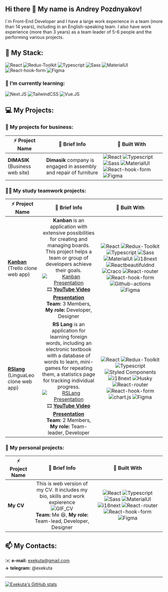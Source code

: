 ## Hi there 👋 My name is Andrey Pozdnyakov!
I`m Front-End Developer and I have a large work experience in a team (more than 14 years), including in an English-speaking team. I also have work experience (more than 3 years) as a team leader of 5-6 people and the performing various projects.

## 🚀 My Stack:
![React](https://img.shields.io/badge/React-0D1D34?style=for-the-badge&logo=react) 
![Redux-Toolkit](https://img.shields.io/badge/ReduxToolkit-0D1D34?style=for-the-badge&logo=Redux)
![Typescript](https://img.shields.io/badge/Typescript-0D1D34?style=for-the-badge&logo=Typescript) 
![Sass](https://img.shields.io/badge/Sass-0D1D34?style=for-the-badge&logo=Sass) 
![MaterialUI](https://img.shields.io/badge/MaterialUI-0D1D34?style=for-the-badge&logo=MUI) 
![React-hook-form](https://img.shields.io/badge/Reacthookform-0D1D34?style=for-the-badge&logo=Reacthookform) 
![Figma](https://img.shields.io/badge/Figma-0D1D34?style=for-the-badge&logo=Figma)

### 🌱 I’m currently learning:
![Next.JS](https://img.shields.io/badge/Next.JS-0D1D34?style=for-the-badge&logo=Next.JS)
![TailwindCSS](https://img.shields.io/badge/TailwindCSS-0D1D34?style=for-the-badge&logo=TailwindCSS)
![Vue.JS](https://img.shields.io/badge/Vue.JS-0D1D34?style=for-the-badge&logo=Vue.JS)

## 💻 My Projects:
### 👷 My projects for business:
| ⚡ Project Name | 📰 Brief Info | 🚀 Built With |
| --------------- | -------------- | ------------- |
| **DIMASIK** (Business web site) | **Dimasik** company is engaged in assembly and repair of furniture | ![React](https://img.shields.io/badge/React-0D1D34?style=for-the-badge&logo=react) ![Typescript](https://img.shields.io/badge/Typescript-0D1D34?style=for-the-badge&logo=Typescript) ![Sass](https://img.shields.io/badge/Sass-0D1D34?style=for-the-badge&logo=Sass) ![MaterialUI](https://img.shields.io/badge/MaterialUI-0D1D34?style=for-the-badge&logo=MUI) ![React-hook-form](https://img.shields.io/badge/Reacthookform-0D1D34?style=for-the-badge&logo=Reacthookform) ![Figma](https://img.shields.io/badge/Figma-0D1D34?style=for-the-badge&logo=Figma) |

### 📖🤝 My study teamwork projects:
| ⚡ Project Name | 📰 Brief Info | 🚀 Built With |
| --------------- |:--------------:|:--------------:|
| **[Kanban](https://tarasiukdima.github.io/project-management-app/#/)** (Trello clone web app) | **Kanban** is an application with extensive possibilities for creating and managing boards. This project helps a team or group of developers achieve their goals. </br> [![Kanban Presentation](http://img.youtube.com/vi/uhNKQcdveew/mqdefault.jpg)](http://www.youtube.com/watch?v=uhNKQcdveew "Kanban Presentation") </br> 🎞️ **[YouTube Video Presentation](https://youtu.be/uhNKQcdveew)** </br> **Team:** 3 Members, **My role:** Developer, Designer | ![React](https://img.shields.io/badge/React-0D1D34?style=for-the-badge&logo=react) ![Redux-Toolkit](https://img.shields.io/badge/ReduxToolkit-0D1D34?style=for-the-badge&logo=Redux) ![Typescript](https://img.shields.io/badge/Typescript-0D1D34?style=for-the-badge&logo=Typescript) ![Sass](https://img.shields.io/badge/Sass-0D1D34?style=for-the-badge&logo=Sass) ![MaterialUI](https://img.shields.io/badge/MaterialUI-0D1D34?style=for-the-badge&logo=MUI) ![i18next](https://img.shields.io/badge/i18next-0D1D34?style=for-the-badge&logo=i18next) ![Reactbeautifuldnd](https://img.shields.io/badge/Reactbeautifuldnd-0D1D34?style=for-the-badge&logo=Reactbeautifuldnd) ![Craco](https://img.shields.io/badge/Craco-0D1D34?style=for-the-badge&logo=Craco) ![React-router](https://img.shields.io/badge/Reactrouter-0D1D34?style=for-the-badge&logo=Reactrouter) ![React-hook-form](https://img.shields.io/badge/Reacthookform-0D1D34?style=for-the-badge&logo=Reacthookform) ![Github-actions](https://img.shields.io/badge/Githubactions-0D1D34?style=for-the-badge&logo=Githubactions) ![Figma](https://img.shields.io/badge/Figma-0D1D34?style=for-the-badge&logo=Figma) |
| **[RSlang](https://rslang-exekuta.netlify.app/)** (LinguaLeo clone web app) | **RS Lang** is an application for learning foreign words, including an electronic textbook with a database of words to learn, mini-games for repeating them, a statistics page for tracking individual progress. </br> [![RSLang Presentation](http://img.youtube.com/vi/JIraOR6E9sk/mqdefault.jpg)](http://www.youtube.com/watch?v=JIraOR6E9sk "RSLang Presentation") </br> 🎞️ **[YouTube Video Presentation](https://youtu.be/JIraOR6E9sk)** </br> **Team:** 2 Members, **My role:** Team-leader, Developer | ![React](https://img.shields.io/badge/React-0D1D34?style=for-the-badge&logo=react) ![Redux-Toolkit](https://img.shields.io/badge/ReduxToolkit-0D1D34?style=for-the-badge&logo=Redux) ![Typescript](https://img.shields.io/badge/Typescript-0D1D34?style=for-the-badge&logo=Typescript) ![Styled Components](https://img.shields.io/badge/StyledComponents-0D1D34?style=for-the-badge&logo=StyledComponents) ![i18next](https://img.shields.io/badge/i18next-0D1D34?style=for-the-badge&logo=i18next)  ![Husky](https://img.shields.io/badge/Husky-0D1D34?style=for-the-badge&logo=Husky) ![React-router](https://img.shields.io/badge/Reactrouter-0D1D34?style=for-the-badge&logo=Reactrouter) ![React-hook-form](https://img.shields.io/badge/Reacthookform-0D1D34?style=for-the-badge&logo=Reacthookform) ![chart.js](https://img.shields.io/badge/chart.js-0D1D34?style=for-the-badge&logo=chart.js) ![Figma](https://img.shields.io/badge/Figma-0D1D34?style=for-the-badge&logo=Figma) |

### 🤵 My personal projects:
| ⚡ Project Name | 📰 Brief Info | 🚀 Built With |
| --------------- |:--------------:|:--------------:|
| **My CV** | This is web version of my CV. It includes my bio, skills and work expierence </br> <img align="center" alt="GIF_CV" src="https://lh3.googleusercontent.com/u/0/drive-viewer/AAOQEOQqBR_1Nq-XHKNA1VpNOTc6zG2KYMDbodSi52KTW-fZjdK9lCYYQwyT2G9V1-4jTWfOjEkH9IbZpVL6On6FSllf6oIqjw=w1920-h1007" /> </br> **Team:** Me 😆, **My role:**  Team-lead, Developer, Designer | ![React](https://img.shields.io/badge/React-0D1D34?style=for-the-badge&logo=react) ![Typescript](https://img.shields.io/badge/Typescript-0D1D34?style=for-the-badge&logo=Typescript) ![Sass](https://img.shields.io/badge/Sass-0D1D34?style=for-the-badge&logo=Sass) ![MaterialUI](https://img.shields.io/badge/MaterialUI-0D1D34?style=for-the-badge&logo=MUI) ![i18next](https://img.shields.io/badge/i18next-0D1D34?style=for-the-badge&logo=i18next) ![React-router](https://img.shields.io/badge/Reactrouter-0D1D34?style=for-the-badge&logo=Reactrouter) ![React-hook-form](https://img.shields.io/badge/Reacthookform-0D1D34?style=for-the-badge&logo=Reacthookform) ![Figma](https://img.shields.io/badge/Figma-0D1D34?style=for-the-badge&logo=Figma) |

## 📫 My Contacts:
✉️ **e-mail:** exekuta@gmail.com </br>
✈️ **telegram:** @exekuta

---
[![Exekuta's GitHub stats](https://github-readme-stats.vercel.app/api?username=exekuta)](https://github.com/exekuta/github-readme-stats)




<!--
**exekuta/exekuta** is a ✨ _special_ ✨ repository because its `README.md` (this file) appears on your GitHub profile.

Here are some ideas to get you started:

- 🔭 I’m currently working on ...
- 🌱 I’m currently learning ...
- 👯 I’m looking to collaborate on ...
- 🤔 I’m looking for help with ...
- 💬 Ask me about ...
- 📫 How to reach me: ...
- 😄 Pronouns: ...
- ⚡ Fun fact: ...
-->
